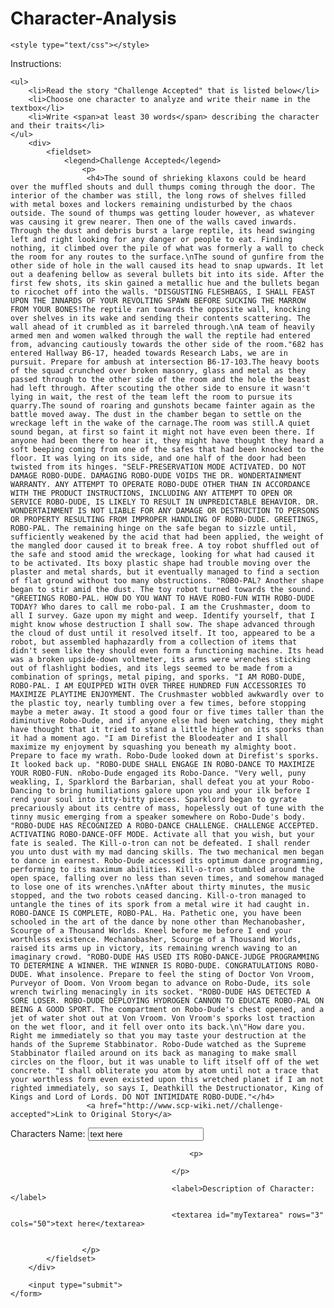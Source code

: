# Character-Analysis
<!DOCTYPE html>
<html>

<head>
	<title>Challenege Accepted Story Task</title>
	<meta charset="utf-8">

	<style type="text/css"></style>

</head>
<body>
	<hi>Instructions:</hi>
	
	<ul>
		<li>Read the story "Challenge Accepted" that is listed below</li>
		<li>Choose one character to analyze and write their name in the textbox</li>
		<li>Write <span>at least 30 words</span> describing the character and their traits</li>
	</ul>
		<div>
			<fieldset>
				<legend>Challenge Accepted</legend>
					<p>
					 <h4>The sound of shrieking klaxons could be heard over the muffled shouts and dull thumps coming through the door. The interior of the chamber was still, the long rows of shelves filled with metal boxes and lockers remaining undisturbed by the chaos outside. The sound of thumps was getting louder however, as whatever was causing it grew nearer. Then one of the walls caved inwards. Through the dust and debris burst a large reptile, its head swinging left and right looking for any danger or people to eat. Finding nothing, it climbed over the pile of what was formerly a wall to check the room for any routes to the surface.\nThe sound of gunfire from the other side of hole in the wall caused its head to snap upwards. It let out a deafening bellow as several bullets bit into its side. After the first few shots, its skin gained a metallic hue and the bullets began to ricochet off into the walls. "DISGUSTING FLESHBAGS, I SHALL FEAST UPON THE INNARDS OF YOUR REVOLTING SPAWN BEFORE SUCKING THE MARROW FROM YOUR BONES!The reptile ran towards the opposite wall, knocking over shelves in its wake and sending their contents scattering. The wall ahead of it crumbled as it barreled through.\nA team of heavily armed men and women walked through the wall the reptile had entered from, advancing cautiously towards the other side of the room."682 has entered Hallway B6-17, headed towards Research Labs, we are in pursuit. Prepare for ambush at intersection B6-17-103.The heavy boots of the squad crunched over broken masonry, glass and metal as they passed through to the other side of the room and the hole the beast had left through. After scouting the other side to ensure it wasn't lying in wait, the rest of the team left the room to pursue its quarry.The sound of roaring and gunshots became fainter again as the battle moved away. The dust in the chamber began to settle on the wreckage left in the wake of the carnage.The room was still.A quiet sound began, at first so faint it might not have even been there. If anyone had been there to hear it, they might have thought they heard a soft beeping coming from one of the safes that had been knocked to the floor. It was lying on its side, and one half of the door had been twisted from its hinges. "SELF-PRESERVATION MODE ACTIVATED. DO NOT DAMAGE ROBO-DUDE. DAMAGING ROBO-DUDE VOIDS THE DR. WONDERTAINMENT WARRANTY. ANY ATTEMPT TO OPERATE ROBO-DUDE OTHER THAN IN ACCORDANCE WITH THE PRODUCT INSTRUCTIONS, INCLUDING ANY ATTEMPT TO OPEN OR SERVICE ROBO-DUDE, IS LIKELY TO RESULT IN UNPREDICTABLE BEHAVIOR. DR. WONDERTAINMENT IS NOT LIABLE FOR ANY DAMAGE OR DESTRUCTION TO PERSONS OR PROPERTY RESULTING FROM IMPROPER HANDLING OF ROBO-DUDE. GREETINGS, ROBO-PAL. The remaining hinge on the safe began to sizzle until, sufficiently weakened by the acid that had been applied, the weight of the mangled door caused it to break free. A toy robot shuffled out of the safe and stood amid the wreckage, looking for what had caused it to be activated. Its boxy plastic shape had trouble moving over the plaster and metal shards, but it eventually managed to find a section of flat ground without too many obstructions. "ROBO-PAL? Another shape began to stir amid the dust. The toy robot turned towards the sound. "GREETINGS ROBO-PAL. HOW DO YOU WANT TO HAVE ROBO-FUN WITH ROBO-DUDE TODAY? Who dares to call me robo-pal. I am the Crushmaster, doom to all I survey. Gaze upon my might and weep. Identify yourself, that I might know whose destruction I shall sow. The shape advanced through the cloud of dust until it resolved itself. It too, appeared to be a robot, but assembled haphazardly from a collection of items that didn't seem like they should even form a functioning machine. Its head was a broken upside-down voltmeter, its arms were wrenches sticking out of flashlight bodies, and its legs seemed to be made from a combination of springs, metal piping, and sporks. "I AM ROBO-DUDE, ROBO-PAL. I AM EQUIPPED WITH OVER THREE HUNDRED FUN ACCESSORIES TO MAXIMIZE PLAYTIME ENJOYMENT. The Crushmaster wobbled awkwardly over to the plastic toy, nearly tumbling over a few times, before stopping maybe a meter away. It stood a good four or five times taller than the diminutive Robo-Dude, and if anyone else had been watching, they might have thought that it tried to stand a little higher on its sporks than it had a moment ago. "I am Direfist the Bloodeater and I shall maximize my enjoyment by squashing you beneath my almighty boot. Prepare to face my wrath. Robo-Dude looked down at Direfist's sporks. It looked back up. "ROBO-DUDE SHALL ENGAGE IN ROBO-DANCE TO MAXIMIZE YOUR ROBO-FUN. nRobo-Dude engaged its Robo-Dance. "Very well, puny weakling, I, Sparklord the Barbarian, shall defeat you at your Robo-Dancing to bring humiliations galore upon you and your ilk before I rend your soul into itty-bitty pieces. Sparklord began to gyrate precariously about its centre of mass, hopelessly out of tune with the tinny music emerging from a speaker somewhere on Robo-Dude's body. "ROBO-DUDE HAS RECOGNIZED A ROBO-DANCE CHALLENGE. CHALLENGE ACCEPTED. ACTIVATING ROBO-DANCE-OFF MODE. Activate all that you wish, but your fate is sealed. The Kill-o-tron can not be defeated. I shall render you unto dust with my mad dancing skills. The two mechanical men began to dance in earnest. Robo-Dude accessed its optimum dance programming, performing to its maximum abilities. Kill-o-tron stumbled around the open space, falling over no less than seven times, and somehow managed to lose one of its wrenches.\nAfter about thirty minutes, the music stopped, and the two robots ceased dancing. Kill-o-tron managed to untangle the tines of its spork from a metal wire it had caught in. ROBO-DANCE IS COMPLETE, ROBO-PAL. Ha. Pathetic one, you have been schooled in the art of the dance by none other than Mechanobasher, Scourge of a Thousand Worlds. Kneel before me before I end your worthless existence. Mechanobasher, Scourge of a Thousand Worlds, raised its arms up in victory, its remaining wrench waving to an imaginary crowd. "ROBO-DUDE HAS USED ITS ROBO-DANCE-JUDGE PROGRAMMING TO DETERMINE A WINNER. THE WINNER IS ROBO-DUDE. CONGRATULATIONS ROBO-DUDE. What insolence. Prepare to feel the sting of Doctor Von Vroom, Purveyor of Doom. Von Vroom began to advance on Robo-Dude, its sole wrench twirling menacingly in its socket. "ROBO-DUDE HAS DETECTED A SORE LOSER. ROBO-DUDE DEPLOYING HYDROGEN CANNON TO EDUCATE ROBO-PAL ON BEING A GOOD SPORT. The compartment on Robo-Dude's chest opened, and a jet of water shot out at Von Vroom. Von Vroom's sporks lost traction on the wet floor, and it fell over onto its back.\n\"How dare you. Right me immediately so that you may taste your destruction at the hands of the Supreme Stabbinator. Robo-Dude watched as the Supreme Stabbinator flailed around on its back as managing to make small circles on the floor, but it was unable to lift itself off of the wet concrete. "I shall obliterate you atom by atom until not a trace that your worthless form even existed upon this wretched planet if I am not righted immediately, so says I, Deathkill the Destructionator, King of Kings and Lord of Lords. DO NOT INTIMIDATE ROBO-DUDE."</h4>
					 <a href="http://www.scp-wiki.net//challenge-accepted">Link to Original Story</a>

<p>
	
</p>
										<label>Characters Name:</label>
										<input type="text"
												id="myText"
												value="text here">

											<p>
												
										</p>

										<label>Description of Character:</label>

										<textarea id="myTextarea" rows="3" cols="50">text here</textarea>

	
					</p>
			</fieldset>
		</div>

		<input type="submit">
	</form>

</body>

</html>
